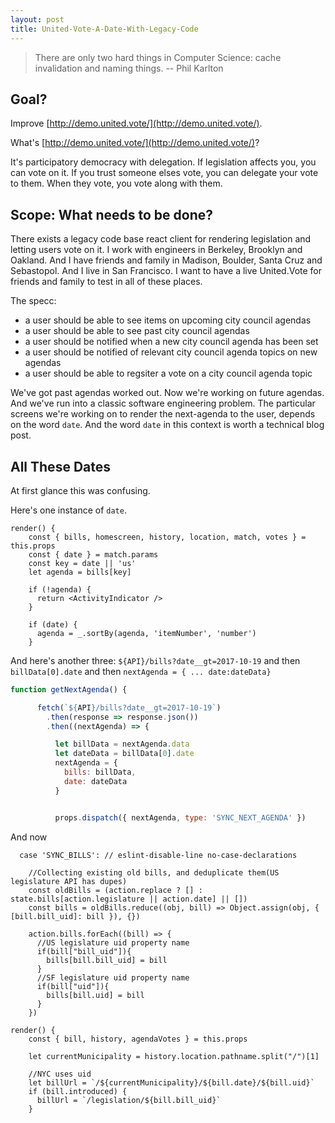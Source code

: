 ```yaml
---
layout: post
title: United-Vote-A-Date-With-Legacy-Code
---
```

> There are only two hard things in Computer Science: cache invalidation and naming things.
>-- Phil Karlton
## Goal?

Improve [http://demo.united.vote/](http://demo.united.vote/).

What's [http://demo.united.vote/](http://demo.united.vote/)?

It's participatory democracy with delegation. If legislation affects you, you can vote on it. If you trust someone elses vote, you can delegate your vote to them. When they vote, you vote along with them.

## Scope: What needs to be done?

There exists a legacy code base react client for rendering legislation and letting users vote on it. I work with engineers in Berkeley, Brooklyn and Oakland. And I have friends and family in Madison, Boulder, Santa Cruz and Sebastopol. And I live in San Francisco. I want to have a live United.Vote for friends and family to test in all of these places.

The specc: 
- a user should be able to see items on upcoming city council agendas
- a user should be able to see past city council agendas
- a user should be notified when a new city council agenda has been set
- a user should be notified of relevant city council agenda topics on new agendas
- a user should be able to regsiter a vote on a city council agenda topic

We've got past agendas worked out. Now we're working on future agendas. And we've run into a classic software engineering problem. The particular screens we're working on to render the next-agenda to the user, depends on the word `date`. And the word `date` in this context is worth a technical blog post.

## All These Dates

At first glance this was confusing.

Here's one instance of `date`.

``` javascript{2}
render() {
    const { bills, homescreen, history, location, match, votes } = this.props
    const { date } = match.params
    const key = date || 'us'
    let agenda = bills[key]

    if (!agenda) {
      return <ActivityIndicator />
    }

    if (date) {
      agenda = _.sortBy(agenda, 'itemNumber', 'number')
    }
```

And here's another three: `${API}/bills?date__gt=2017-10-19` and then `billData[0].date` and then `nextAgenda = { ... date:dateData}`

``` js
function getNextAgenda() {

      fetch(`${API}/bills?date__gt=2017-10-19`)
        .then(response => response.json())
        .then((nextAgenda) => {

          let billData = nextAgenda.data
          let dateData = billData[0].date
          nextAgenda = {
            bills: billData,
            date: dateData
          }


          props.dispatch({ nextAgenda, type: 'SYNC_NEXT_AGENDA' })
```

And now

```
  case 'SYNC_BILLS': // eslint-disable-line no-case-declarations

    //Collecting existing old bills, and deduplicate them(US legislature API has dupes)
    const oldBills = (action.replace ? [] : state.bills[action.legislature || action.date] || [])
    const bills = oldBills.reduce((obj, bill) => Object.assign(obj, { [bill.bill_uid]: bill }), {})

    action.bills.forEach((bill) => {
      //US legislature uid property name
      if(bill["bill_uid"]){
        bills[bill.bill_uid] = bill
      }
      //SF legislature uid property name
      if(bill["uid"]){
        bills[bill.uid] = bill
      }
    })
```

```
render() {
    const { bill, history, agendaVotes } = this.props

    let currentMunicipality = history.location.pathname.split("/")[1]

    //NYC uses uid
    let billUrl = `/${currentMunicipality}/${bill.date}/${bill.uid}`
    if (bill.introduced) {
      billUrl = `/legislation/${bill.bill_uid}`
    }
```








